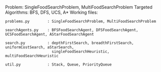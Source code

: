 Problem: SingleFoodSearchProblem, MultiFoodSearchProblem
Targeted Algorithms: BFS, DFS, UCS, A*
Working files:

    problems.py        : SingleFoodSearchProblem, MultiFoodSearchProblem
    
    searchAgents.py    : BFSFoodSearchAgent, DFSFoodSearchAgent, UCSFoodSearchAgent, AStarFoodSearchAgent
    
    search.py          : depthFirstSearch, breadthFirstSearch, uniformCostSearch, aStarSearch,
                         singleFoodSearchHeuristic, multiFoodSearchHeuristic
                         
    util.py            : Stack, Queue, PriorityQueue
